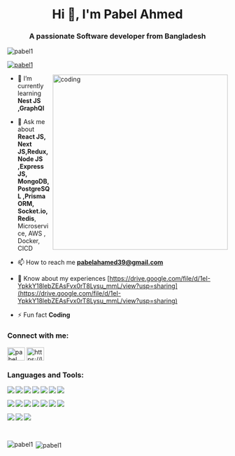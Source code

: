 <h1 align="center">Hi 👋, I'm Pabel Ahmed</h1>
<h3 align="center">A passionate Software developer from Bangladesh</h3>

<p align="left"> <img src="https://komarev.com/ghpvc/?username=pabel1&label=Profile%20views&color=0e75b6&style=flat" alt="pabel1" /> </p>

<p align="left"> <a href="https://github.com/ryo-ma/github-profile-trophy"><img src="https://github-profile-trophy.vercel.app/?username=pabel1" alt="pabel1" /></a> </p>
<img align="right" alt="coding" width="400px" src="https://cdn.dribbble.com/users/1162077/screenshots/3848914/programmer.gif">
<!-- - 🔭 I’m currently working on Ayykori Digital Ltd [Ayykori](ayykori.net) -->

- 🌱 I’m currently learning **Nest JS ,GraphQl**

- 💬 Ask me about **React JS, Next JS,Redux, Node JS ,Express JS, MongoDB, PostgreSQL ,Prisma ORM, Socket.io, Redis**, Microservice, AWS , Docker, CICD

- 📫 How to reach me **pabelahamed39@gmail.com**

- 📄 Know about my experiences [https://drive.google.com/file/d/1eI-YpkkY18lebZEAsFvx0rT8Lysu_mmL/view?usp=sharing](https://drive.google.com/file/d/1eI-YpkkY18lebZEAsFvx0rT8Lysu_mmL/view?usp=sharing)

- ⚡ Fun fact **Coding**

<h3 align="left">Connect with me:</h3>
<p align="left">
<a href="https://dev.to/pabel ahmed" target="blank"><img align="center" src="https://raw.githubusercontent.com/rahuldkjain/github-profile-readme-generator/master/src/images/icons/Social/devto.svg" alt="pabel ahmed" height="30" width="40" /></a>
<a href="https://linkedin.com/in/https://linkedin.com/in/pabel3939" target="blank"><img align="center" src="https://raw.githubusercontent.com/rahuldkjain/github-profile-readme-generator/master/src/images/icons/Social/linked-in-alt.svg" alt="https://linkedin.com/in/pabel3939" height="30" width="40" /></a>
</p>

<h3 align="left">Languages and Tools:</h3>
<img align="left" src="https://img.shields.io/badge/html5-%23E34F26.svg?style=for-the-badge&logo=html5&logoColor=white" />
<img align="left" src="https://img.shields.io/badge/css3-%231572B6.svg?style=for-the-badge&logo=css3&logoColor=white" />
<img align="left" src="https://img.shields.io/badge/bootstrap-%23563D7C.svg?style=for-the-badge&logo=bootstrap&logoColor=white" />
<img align="left" src="https://img.shields.io/badge/tailwindcss-%2338B2AC.svg?style=for-the-badge&logo=tailwind-css&logoColor=white" />
<img align="left" src="https://img.shields.io/badge/javascript-%23323330.svg?style=for-the-badge&logo=javascript&logoColor=%23F7DF1E" />
<img align="left" src="https://img.shields.io/badge/react-%2320232a.svg?style=for-the-badge&logo=react&logoColor=%2361DAFB" />
<img align="left" src="https://img.shields.io/badge/Redux-593D88?style=for-the-badge&logo=redux&logoColor=white" />

 &nbsp;
 
&nbsp;
<img align="left" src="https://img.shields.io/badge/node.js-6DA55F?style=for-the-badge&logo=node.js&logoColor=white" /> 
<img align="left" src="https://img.shields.io/badge/express.js-%23404d59.svg?style=for-the-badge&logo=express&logoColor=%2361DAFB" />
<img align="left" src="https://img.shields.io/badge/MongoDB-%234ea94b.svg?style=for-the-badge&logo=mongodb&logoColor=white" />
<img align="left" src="https://img.shields.io/badge/mysql-%2300f.svg?style=for-the-badge&logo=mysql&logoColor=white" />
<img align="left" src="https://img.shields.io/badge/PostgreSQL-316192?style=for-the-badge&logo=postgresql&logoColor=white" />
<img align="left" src="https://img.shields.io/badge/firebase-%23039BE5.svg?style=for-the-badge&logo=firebase" />
<img align="left" src="https://img.shields.io/badge/heroku-%23430098.svg?style=for-the-badge&logo=heroku&logoColor=white" />
 &nbsp;

 
<img align="left" src="https://img.shields.io/badge/netlify-%23000000.svg?style=for-the-badge&logo=netlify&logoColor=#00C7B7" />
<img align="left" src="https://img.shields.io/badge/figma-%23F24E1E.svg?style=for-the-badge&logo=figma&logoColor=white" />
<img align="left" src="https://img.shields.io/badge/git-%23F05033.svg?style=for-the-badge&logo=git&logoColor=white" />
&nbsp;

&nbsp;



<p><img align="left" src="https://github-readme-stats.vercel.app/api/top-langs?username=pabel1&show_icons=true&locale=en&layout=compact" alt="pabel1" /></p>

<p>&nbsp;<img align="center" src="https://github-readme-stats.vercel.app/api?username=pabel1&show_icons=true&locale=en" alt="pabel1" /></p>
